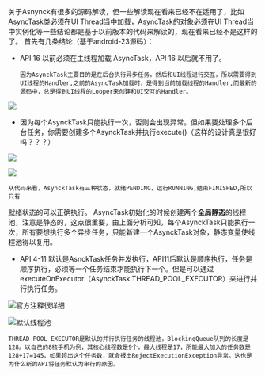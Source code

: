 关于Asnynck有很多的源码解读，但一些解读现在看来已经不在适用了，比如AsyncTask类必须在UI Thread当中加载，AsyncTask的对象必须在UI Thread当中实例化等一些结论都是基于以前版本的代码来解读的，现在看来已经不是这样的了。
首先有几条结论（基于android-23源码）：
- API 16 以前必须在主线程加载 AsyncTask，API 16 以后就不用了。

      因为AsynckTask主要目的是在后台执行异步任务，然后和UI线程进行交互，所以需要得到UI线程的Handler,之前的AsyncTask加载时，是得到当前加载线程的Handler,而最新的源码中，总是得到UI线程的Looper来创建和UI交互的Handler。

![](http://upload-images.jianshu.io/upload_images/1437930-96fcae5723db872f.png?imageMogr2/auto-orient/strip%7CimageView2/2/w/1240)


- 因为每个AsynckTask只能执行一次，否则会出现异常。但如果要处理多个后台任务，你需要创建多个AsynckTask并执行execute()（这样的设计真是很好吗？？？）


![](http://upload-images.jianshu.io/upload_images/1437930-79956345cac6a6c2.png?imageMogr2/auto-orient/strip%7CimageView2/2/w/1240)

![](http://upload-images.jianshu.io/upload_images/1437930-0edc7db732d629ec.png?imageMogr2/auto-orient/strip%7CimageView2/2/w/1240)


    从代码来看，AsynckTask有三种状态，就绪PENDING，运行RUNNING,结束FINISHED,所以只有
就绪状态的可以正确执行。
    AsyncTask初始化的时候创建两个**全局静态**的线程池，注意是静态的，这点很重要，由上面分析可知，每个AsynckTask只能执行一次，所有要想执行多个异步任务，只能新建一个AsynckTask对象，静态变量使线程池得以复用。
- API 4-11 默认是AsnckTask任务并发执行，API11后默认是顺序执行，任务是顺序执行，必须等一个任务结束才能执行下一个。但是可以通过executeOnExecutor（AsynckTask.THREAD_POOL_EXECUTOR）来进行并行执行任务。

![官方注释很详细](http://upload-images.jianshu.io/upload_images/1437930-59eb11a914c32b11.png?imageMogr2/auto-orient/strip%7CimageView2/2/w/1240)

![默认线程池](http://upload-images.jianshu.io/upload_images/1437930-e55c6a8b9fa5bb50.png?imageMogr2/auto-orient/strip%7CimageView2/2/w/1240)

    THREAD_POOL_EXECUTOR是默认的并行执行任务的线程池，BlockingQueue队列的长度是128。以自己的8核手机为例，其核心线程数是9个，最大线程是17，所能最大加入的任务数是128+17=145，如果超出这个任务数，就会报出RejectExecutionException异常。这也是为什么新的API将任务默认为串行的原因。

    





